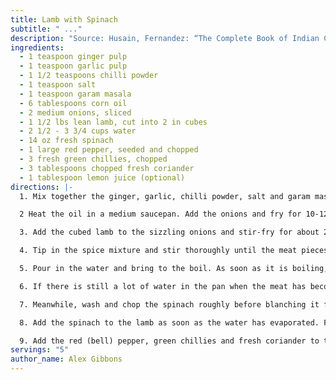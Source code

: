 ```yaml
---
title: Lamb with Spinach
subtitle: " ..."
description: "Source: Husain, Fernandez: “The Complete Book of Indian Cooking”"
ingredients:
  - 1 teaspoon ginger pulp
  - 1 teaspoon garlic pulp
  - 1 1/2 teaspoons chilli powder
  - 1 teaspoon salt
  - 1 teaspoon garam masala
  - 6 tablespoons corn oil
  - 2 medium onions, sliced
  - 1 1/2 lbs lean lamb, cut into 2 in cubes
  - 2 1/2 - 3 3/4 cups water
  - 14 oz fresh spinach
  - 1 large red pepper, seeded and chopped
  - 3 fresh green chillies, chopped
  - 3 tablespoons chopped fresh coriander
  - 1 tablespoon lemon juice (optional)
directions: |-
  1. Mix together the ginger, garlic, chilli powder, salt and garam masala in a bowl. Set to one side.

  2 Heat the oil in a medium saucepan. Add the onions and fry for 10-12 minutes ro until well browned.

  3. Add the cubed lamb to the sizzling onions and stir-fry for about 2 minutes.

  4. Tip in the spice mixture and stir thoroughly until the meat pieces are well coated.

  5. Pour in the water and bring to the boil. As soon as it is boiling, cover the pan and lower the heat. Cook gently for 25-35 minutes without letting the contents of the pan burn.

  6. If there is still a lot of water in the pan when the meat has become tender, remove the lid and boil briksly to evaporate any excess.

  7. Meanwhile, wash and chop the spinach roughly before blanching it for about 1 minute in a pan of boiling water. Drain well.

  8. Add the spinach to the lamb as soon as the water has evaporated. Fry over a medium heat for 7-10 minutes, using a wooden spoon in a semi-circular motion, scraping the bottom of the pan as you stir.

  9. Add the red (bell) pepper, green chillies and fresh coriander to the pan and stir over a medium heat for 2 minutes. Sprinkle on the lemon juice and serve immediately.
servings: "5"
author_name: Alex Gibbons
---
```

